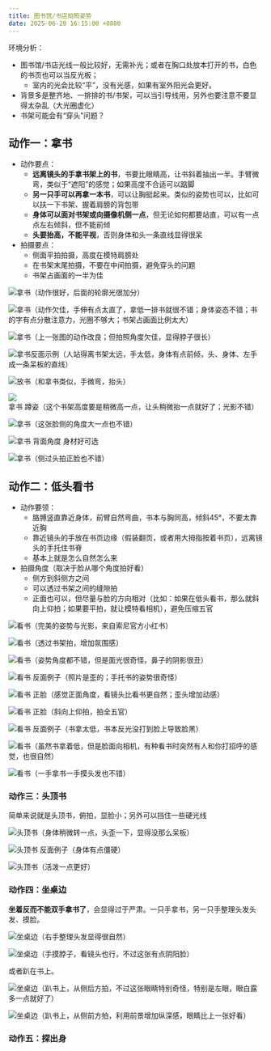 ```yaml
---
title: 图书馆/书店拍照姿势
date: 2025-06-20 16:15:00 +0800
---
```


<!--more-->

环境分析：

- 图书馆/书店光线一般比较好，无需补光；或者在胸口处放本打开的书，白色的书页也可以当反光板；
  - 室内的光会比较“平”，没有光感，如果有室外阳光会更好。
- 背景多是整齐地、一排排的书/书架，可以当引导线用，另外也要注意不要显得太杂乱（大光圈虚化）
- 书架可能会有“穿头”问题？

## 动作一：拿书

- 动作要点：
  - **远离镜头的手拿书架上的书**，书要比眼睛高，让书斜着抽出一半。手臂微弯，类似于“遮阳”的感觉；如果高度不合适可以踮脚
  - **另一只手可以再拿一本书**，可以让胸挺起来。类似的姿势也可以，比如可以扶一下书架、握着肩膀的背包带
  - **身体可以面对书架或向摄像机侧一点**，但无论如何都要站直，可以有一点点左右倾斜，但不能前倾
  - **头要抬高，不能平视**，否则身体和头一条直线显得很呆
- 拍摄要点：
  - 侧面平拍拍摄，高度在模特肩膀处
  - 在书架末尾拍摄，不要在中间拍摄，避免穿头的问题
  - 书架占画面的一半为佳

![拿书（动作很好，后面的轮廓光很加分）](images/拿书1.webp)

![拿书（动作欠佳，手伸有点太直了，拿低一排书就很不错；身体姿态不错；书的字有点分散注意力，光圈不够大；书架占画面比例太大）](images/拿书2.webp)

![拿书（上一张图的动作改良；但拍照角度欠佳，显得脖子很长）](images/拿书4.webp)

![拿书反面示例（人站得离书架太远，手太低，身体有点前倾，头、身体、左手成一条呆板的直线）](images/拿书3.webp)

![放书（和拿书类似，手微弯，抬头）](images/拿书5.webp)

![拿书 蹲姿（这个书架高度要是稍微高一点，让头稍微抬一点就好了；光影不错）](images/拿书6.webp)

![拿书（这张脸侧的角度大一点也不错）](images/拿书7.webp)

![拿书 背面角度 身材好可选](images/拿书8.webp)

![拿书（侧过头拍正脸也不错）](images/拿书9.webp)

## 动作二：低头看书

- 动作要领：
  - 胳膊竖直靠近身体，前臂自然弯曲，书本与胸同高，倾斜45°，不要太靠近胸
  - 靠近镜头的手放在书页边缘（假装翻页，或者用大拇指按着书页），远离镜头的手托住书脊
  - 基本上就是怎么自然怎么来
- 拍摄角度（取决于脸从哪个角度拍好看）
  - 侧方到斜侧方之间
  - 可以透过书架之间的缝隙拍
  - 正面也可以，但尽量与脸的方向相对（比如：如果在低头看书，那么就斜向上仰拍；如果要平拍，就让模特看相机），避免压缩五官

![看书（完美的姿势与光影，来自索尼官方小红书）](images/看书8.webp)

![看书（透过书架拍，增加氛围感）](images/看书1.webp)

![看书（姿势角度都不错，但是面光很奇怪，鼻子的阴影很丑）](images/看书5.webp)

![看书 反面例子（照片是歪的；手托书的姿势很奇怪）](images/看书2.webp)

![看书 正脸（感觉正面角度，看镜头比看书更自然；歪头增加动感）](images/看书3.webp)

![看书 正脸（斜向上仰拍，拍全五官）](images/看书4.webp)

![看书 反面例子（书拿太低，书本反光没打到脸上导致脸黑）](images/看书6.webp)

![看书（虽然书拿着低，但是脸面向相机，有种看书时突然有人和你打招呼的感觉，也很自然）](images/看书9.webp)

![看书（一手拿书一手摸头发也不错）](images/看书7.webp)

### 动作三：头顶书

简单来说就是头顶书，俯拍，显脸小；另外可以挡住一些硬光线

![头顶书（身体稍微转一点，头歪一下，显得没那么呆板）](images/头顶书1.webp)

![头顶书 反面例子（身体有点僵硬）](images/头顶书2.webp)

![头顶书（活泼一点更好）](images/头顶书3.webp)

### 动作四：坐桌边

**坐着反而不能双手拿书了**，会显得过于严肃。一只手拿书，另一只手整理头发头发、摸脸。

![坐桌边（右手整理头发显得很自然）](images/坐桌边1.webp)

![坐桌边（手摸脖子，看镜头也行，不过这张有点阴阳脸）](images/坐桌边2.webp)

或者趴在书上。

![坐桌边（趴书上，从侧后方拍，不过这张眼睛特别奇怪，特别是左眼，眼白露多一点就好了）](images/坐桌边3.webp)

![坐桌边（趴书上，从侧前方拍，利用前景增加纵深感，眼睛比上一张好看）](images/坐桌边5.webp)

### 动作五：探出身

